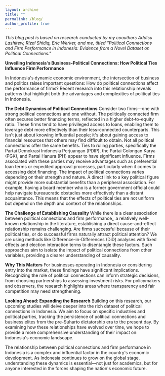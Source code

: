 ```yaml
---
layout: archive
title: ""
permalink: /blog/
author_profile: true
---
```



*This blog post is based on research conducted by my coauthors Addisu Lashitew, Rizal Shidiq, Eric Werker, and me, titled "Political Connections and Firm Performance in Indonesia: Evidence from a Novel Dataset on Political Connections."*

**Unveiling Indonesia's Business-Political Connections: How Political Ties Influence Firm Performance**

In Indonesia's dynamic economic environment, the intersection of business and politics raises important questions: How do political connections affect the performance of firms? Recent research into this relationship reveals patterns that highlight both the advantages and complexities of political ties in Indonesia.

**The Debt Dynamics of Political Connections**
Consider two firms—one with strong political connections and one without. The politically connected firm often secures better financing terms, reflected in a higher debt-to-equity ratio. These firms tend to have privileged access to loans, enabling them to leverage debt more effectively than their less-connected counterparts. This isn't just about knowing influential people; it's about gaining access to financial resources that others may find difficult to obtain.
Not all political connections offer the same benefits. Ties to ruling parties, specifically the Partai Demokrasi Indonesia Perjuangan (PDIP), the Partai Golongan Karya (PGK), and Partai Hanura (PH) appear to have significant influence. Firms associated with these parties may receive advantages such as preferential loan terms or expedited approval processes, particularly when it comes to accessing debt financing.
The impact of political connections varies depending on their strength and nature. A direct link to a key political figure might provide more substantial benefits than a peripheral association. For example, having a board member who is a former government official could help navigate bureaucratic obstacles more effectively than a distant acquaintance. This means that the effects of political ties are not uniform but depend on the depth and context of the relationships.

**The Challenge of Establishing Causality**
While there is a clear association between political connections and firm performance,, a relatively well-known relationship in the literature,  establishing a direct cause-and-effect relationship remains challenging. Are firms successful because of their political ties, or do successful firms naturally attract political attention? We are using methods like Difference-in-Differences (DiD) analyses with fixed effects and election interaction terms to disentangle these factors. Such approaches aim to isolate the impact of political connections from other variables, providing a clearer understanding of causality.

**Why This Matters**
For businesses operating in Indonesia or considering entry into the market, these findings have significant implications. Recognizing the role of political connections can inform strategic decisions, from choosing partnerships to assessing investment risks. For policymakers and observers, the research highlights areas where transparency and fair competition may need strengthening.

**Looking Ahead: Expanding the Research**
Building on this research, our upcoming studies will delve deeper into the rich dataset of political connections in Indonesia. We aim to focus on specific industries and political parties, tracking the persistence of political connections and business elites from the pre-Suharto dictatorship era to the present day. By examining how these relationships have evolved over time, we hope to provide a more comprehensive understanding of their impact on Indonesia's economic landscape.

The relationship between political connections and firm performance in Indonesia is a complex and influential factor in the country's economic development. As Indonesia continues to grow on the global stage, understanding these dynamics is essential—not just for academics, but for anyone interested in the forces shaping the nation's economic future.
